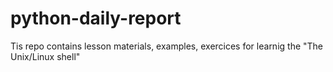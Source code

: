 # python-daily-report
Tis repo contains lesson materials, examples, exercices for learnig the "The Unix/Linux shell"
